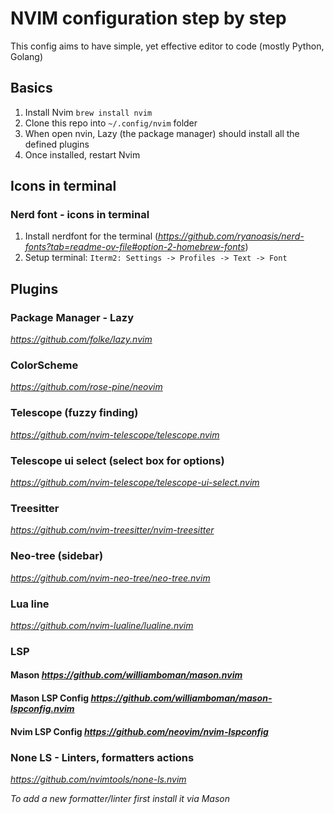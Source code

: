 # NVIM configuration step by step

This config aims to have simple, yet effective editor to code (mostly Python, Golang)


## Basics
1. Install Nvim `brew install nvim`
2. Clone this repo into `~/.config/nvim` folder
3. When open nvin, Lazy (the package manager) should install all the defined plugins
4. Once installed, restart Nvim


## Icons in terminal

### Nerd font - icons in terminal
1. Install nerdfont for the terminal (*https://github.com/ryanoasis/nerd-fonts?tab=readme-ov-file#option-2-homebrew-fonts*)
2. Setup terminal: `Iterm2: Settings -> Profiles -> Text -> Font`


## Plugins

### Package Manager - Lazy
*https://github.com/folke/lazy.nvim*

### ColorScheme 
*https://github.com/rose-pine/neovim*

### Telescope (fuzzy finding)
*https://github.com/nvim-telescope/telescope.nvim*

### Telescope ui select (select box for options)
*https://github.com/nvim-telescope/telescope-ui-select.nvim*

### Treesitter
*https://github.com/nvim-treesitter/nvim-treesitter*

### Neo-tree (sidebar)
*https://github.com/nvim-neo-tree/neo-tree.nvim*

### Lua line
*https://github.com/nvim-lualine/lualine.nvim*

### LSP

#### Mason *https://github.com/williamboman/mason.nvim*

#### Mason LSP Config *https://github.com/williamboman/mason-lspconfig.nvim*

#### Nvim LSP Config *https://github.com/neovim/nvim-lspconfig*

### None LS - Linters, formatters actions
*https://github.com/nvimtools/none-ls.nvim*

*To add a new formatter/linter first install it via Mason*
